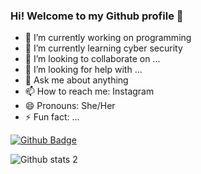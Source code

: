 ### Hi! Welcome to my Github profile 👋


- 🔭 I’m currently working on programming
- 🌱 I’m currently learning cyber security
- 👯 I’m looking to collaborate on ...
- 🤔 I’m looking for help with ...
- 💬 Ask me about anything
- 📫 How to reach me: Instagram 
- 😄 Pronouns: She/Her
- ⚡ Fun fact: ...

[![Github Badge](https://img.shields.io/badge/-Github-000?style=quare&labelColor=000&logo=Github&logoColor=white&link=link)](link)

![Github stats 2](https://github-readme-stats.vercel.app/api?username=K4hveci09&show_icons=true&theme=radical)
